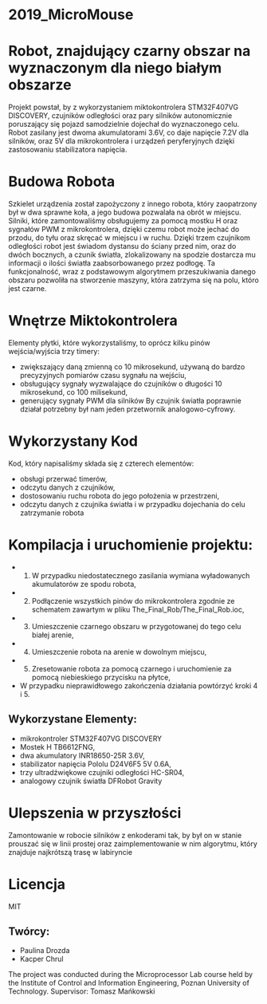 # 2019_MicroMouse

# Robot, znajdujący czarny obszar na wyznaczonym dla niego białym obszarze

Projekt powstał, by z wykorzystaniem miktokontrolera STM32F407VG DISCOVERY, czujników odległości oraz pary silników autonomicznie poruszający się pojazd samodzielnie dojechał do wyznaczonego celu.
Robot zasilany jest dwoma akumulatorami 3.6V, co daje napięcie 7.2V dla silników, oraz 5V dla mikrokontrolera i urządzeń peryferyjnych dzięki zastosowaniu stabilizatora napięcia.

# Budowa Robota
Szkielet urządzenia został zapożyczony z innego robota, który zaopatrzony był w dwa sprawne koła, a jego budowa pozwalała na obrót w miejscu.
Silniki, które zamontowaliśmy obsługujemy za pomocą mostku H oraz sygnałów PWM z mikrokontrolera, dzięki czemu robot może jechać do przodu, do tyłu oraz skręcać w miejscu i w ruchu.
Dzięki trzem czujnikom odległości robot jest świadom dystansu do ściany przed nim, oraz do dwóch bocznych, a czunik światła, zlokalizowany na spodzie dostarcza mu informacji o ilości światła zaabsorbowanego przez podłogę.
Ta funkcjonalność, wraz z podstawowym algorytmem przeszukiwania danego obszaru pozwoliła na stworzenie maszyny, która zatrzyma się na polu, któro jest czarne.

# Wnętrze Miktokontrolera
Elementy płytki, które wykorzystaliśmy, to oprócz kilku pinów wejścia/wyjścia trzy timery:
- zwiększający daną zmienną co 10 mikrosekund, używaną do bardzo precyzyjnych pomiarów czasu sygnału na wejściu,
- obsługujący sygnały wyzwalające do czujników o długości 10 mikrosekund, co 100 milisekund,
- generujący sygnały PWM dla silników
By czujnik światła poprawnie działał potrzebny był nam jeden przetwornik analogowo-cyfrowy.

# Wykorzystany Kod
Kod, który napisaliśmy składa się z czterech elementów:
- obsługi przerwać timerów,
- odczytu danych z czujników,
- dostosowaniu ruchu robota do jego położenia w przestrzeni,
- odczytu danych z czujnika światła i w przypadku dojechania do celu zatrzymanie robota

# Kompilacja i uruchomienie projektu:
- 1. W przypadku niedostatecznego zasilania wymiana wyładowanych akumulatorów ze spodu robota,
- 2. Podłączenie wszystkich pinów do mikrokontrolera zgodnie ze schematem zawartym w pliku The_Final_Rob/The_Final_Rob.ioc,
- 3. Umieszczenie czarnego obszaru w przygotowanej do tego celu białej arenie,
- 4. Umieszczenie robota na arenie w dowolnym miejscu,
- 5. Zresetowanie robota za pomocą czarnego i uruchomienie za pomocą niebieskiego przycisku na płytce,
- W przypadku nieprawidłowego zakończenia działania powtórzyć kroki 4 i 5.

## Wykorzystane Elementy:
- mikrokontroler STM32F407VG DISCOVERY
- Mostek H TB6612FNG,
- dwa akumulatory INR18650-25R 3.6V,
- stabilizator napięcia Pololu D24V6F5 5V 0.6A,
- trzy ultradźwiękowe czujniki odległości HC-SR04,
- analogowy czujnik światła DFRobot Gravity

# Ulepszenia w przyszłości
Zamontowanie w robocie silników z enkoderami tak, by był on w stanie prouszać się w linii prostej oraz zaimplementowanie w nim algorytmu, który znajduje najkrótszą trasę w labiryncie

# Licencja
MIT

## Twórcy:
- Paulina Drozda
- Kacper Chrul

The project was conducted during the Microprocessor Lab course held by the Institute of Control and Information Engineering, Poznan University of Technology.
Supervisor: Tomasz Mańkowski

